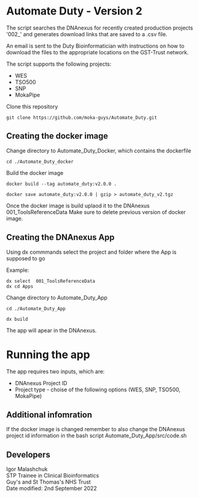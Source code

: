 # Automate Duty - Version 2

The script searches the DNAnexus for recently created production projects '002_' and generates download links that are saved to a .csv file. 

An email is sent to the Duty Bioinformatician with instructions on how to download the files to the appropriate locations on the GST-Trust network. 

The script supports the following projects:

* WES
* TSO500
* SNP
* MokaPipe



Clone this repository

```
git clone https://github.com/moka-guys/Automate_Duty.git
```
## Creating the docker image 

Change directory to Automate_Duty_Docker, which contains the dockerfile 

```
cd ./Automate_Duty_docker
```

Build the docker image 

```
docker build --tag automate_duty:v2.0.0 .
```

```
docker save automate_duty:v2.0.0 | gzip > automate_duty_v2.tgz
```

Once the docker image is build uplaod it to the DNAnexus 001_ToolsReferenceData
Make sure to delete previous version of docker image.

## Creating the DNAnexus App

Using dx commmands select the project and folder where the App is supposed to go

Example:
``` 
dx select  001_ToolsReferenceData
dx cd Apps
```

Change directory to Automate_Duty_App

```
cd ./Automate_Duty_App
```

```
dx build
```

The app will apear in the DNAnexus.

# Running the app

The app requires two inputs, which are:

* DNAnexus Project ID 
* Project type - choise of the following options (WES, SNP, TSO500, MokaPipe)


## Additional infomration 

If the docker image is changed remember to also change the DNAnexus project id information in the bash script Automate_Duty_App/src/code.sh

## Developers
Igor Malashchuk\
STP Trainee in Clinical Bioinformatics\
Guy's and St Thomas's NHS Trust\
Date modified: 2nd September 2022






